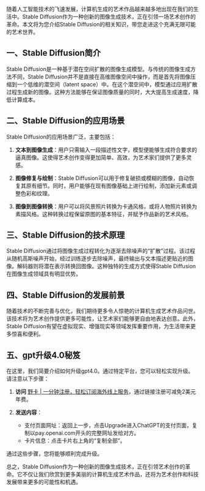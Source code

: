 随着人工智能技术的飞速发展，计算机生成的艺术作品越来越多地出现在我们的生活中。Stable Diffusion作为一种创新的图像生成技术，正在引领一场艺术创作的革命。本文将为您介绍Stable Diffusion的相关知识，带您走进这个充满无限可能的艺术世界。

## 一、Stable Diffusion简介

Stable Diffusion是一种基于潜在空间扩散的图像生成模型。与传统的图像生成方法不同，Stable Diffusion并不是直接在高维图像空间中操作，而是首先将图像压缩到一个低维的潜空间（latent space）中。在这个潜空间中，模型通过应用扩散过程生成新的图像。这种方法能够在保证图像质量的同时，大大提高生成速度，降低计算成本。

## 二、Stable Diffusion的应用场景

Stable Diffusion的应用场景广泛，主要包括：

1. **文本到图像生成**：用户只需输入一段描述性文字，模型便能够生成符合要求的逼真图像。这使得艺术创作变得更加简单、高效，为艺术家们提供了更多灵感。
   
2. **图像修复与绘制**：Stable Diffusion可以用于修复破损或模糊的图像，自动恢复其原有细节。同时，用户能够在现有图像基础上进行绘制，添加新元素或调整色彩和纹理。

3. **图像到图像转换**：用户可以将风景照片转换为卡通风格，或将人物照片转换为素描风格。这种转换过程保留原图的基本特征，并赋予作品新的艺术风格。

## 三、Stable Diffusion的技术原理

Stable Diffusion通过将图像生成过程转化为逐渐去除噪声的“扩散”过程。该过程从随机高斯噪声开始，经过训练逐步去除噪声，最终输出与文本描述更贴近的图像。解码器则将潜在表示转换回图像。这种独特的生成方式使得Stable Diffusion在图像生成领域具有明显优势。

## 四、Stable Diffusion的发展前景

随着技术的不断完善与优化，我们期待更多令人惊艳的计算机生成艺术作品问世。该技术将为艺术创作提供更多可能性，让艺术家们能够更自由地表达创意。此外，Stable Diffusion有望在虚拟现实、增强现实等领域发挥重要作用，为生活带来更多惊喜和便利。

## 五、gpt升级4.0秘笈

在这里，我们简要介绍如何升级gpt4.0。通过特定平台，您可以轻松实现升级。请注意以下步骤：

1. **访问** [野卡 | 一分钟注册，轻松订阅海外线上服务](https://bit.ly/bewildcard)，通过链接注册可减免2美元年费。
   
2. **发送内容**：
   - 支付页面网址：返回上一步，点击Upgrade进入ChatGPT的支付页面，复制以pay.openai.com开头的完整网址发给对方。
   - 卡片信息：点击卡片右上角的“复制全部”。

通过这些步骤，您将能够顺利完成升级。

总之，Stable Diffusion作为一种创新的图像生成技术，正在引领艺术创作的革命。它不仅让我们欣赏到更多美丽的计算机生成艺术作品，还将为艺术创作和科技发展带来更多的可能性和机遇。